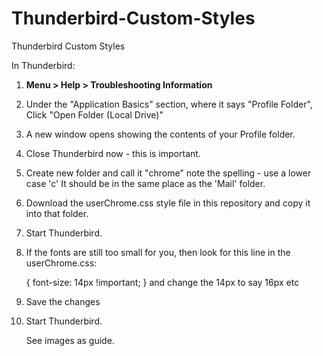 # Thunderbird-Custom-Styles
Thunderbird Custom Styles

In Thunderbird:

1.  **Menu > Help > Troubleshooting Information**

2.  Under the "Application Basics" section, where it says "Profile Folder", Click "Open Folder (Local Drive)"

3.  A new window opens showing the contents of your Profile folder.

4.  Close Thunderbird now - this is important.

5.  Create new folder and call it "chrome" note the spelling - use a lower case 'c' It should be in the same place as the 'Mail' folder.

6.  Download the userChrome.css style file in this repository and copy it into that folder. 

7.  Start Thunderbird.

8.  If the fonts are still too small for you, then look for this line in the userChrome.css:

      { font-size: 14px !important; } and change the 14px to say 16px etc

9.  Save the changes

10. Start Thunderbird.

    See images as guide.
